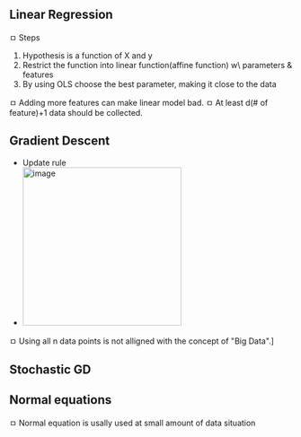 ## Linear Regression
ㅁ Steps  
1. Hypothesis is a function of X and y  
2. Restrict the function into linear function(affine function) w\ parameters & features  
3. By using OLS choose the best parameter, making it close to the data

ㅁ Adding more features can make linear model bad.
ㅁ At least d(# of feature)+1 data should be collected.

## Gradient Descent  

- Update rule
- <img width="282" alt="image" src="https://github.com/user-attachments/assets/35bd7cb0-269a-4ba4-b93d-770a70b84c6a">

ㅁ Using all n data points is not alligned with the concept of "Big Data".]

## Stochastic GD

## Normal equations  
ㅁ Normal equation is usally used at small amount of data situation